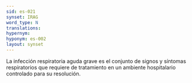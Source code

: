 ```yaml
---
sid: es-021
synset: IRAG
word_type: N
translations: 
hypernym: 
hyponym: es-002
layout: synset
---
```

La infección respiratoria aguda grave es el conjunto de signos y síntomas respiratorios que requiere de tratamiento en un ambiente hospitalario controlado para su resolución. 